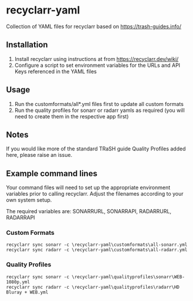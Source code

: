 # recyclarr-yaml
Collection of YAML files for recyclarr based on https://trash-guides.info/

## Installation
1) Install recyclarr using instructions at from https://recyclarr.dev/wiki/
2) Configure a script to set environment variables for the URLs and API Keys referenced in the YAML files

## Usage
1) Run the customformats/all*.yml files first to update all custom formats
2) Run the quality profiles for sonarr or radarr yamls as required (you will need to create them in the respective app first)

## Notes
If you would like more of the standard TRaSH guide Quality Profiles added here, please raise an issue.

## Example command lines
Your command files will need to set up the appropriate environment variables prior to calling recyclarr. Adjust the filenames according to your own system setup.

The required variables are: SONARRURL, SONARRAPI, RADARRURL, RADARRAPI

### Custom Formats
```
recyclarr sync sonarr -c \recyclarr-yaml\customformats\all-sonarr.yml
recyclarr sync radarr -c \recyclarr-yaml\customformats\all-radarr.yml
```

### Quality Profiles
```
recyclarr sync sonarr -c \recyclarr-yaml\qualityprofiles\sonarr\WEB-1080p.yml
recyclarr sync radarr -c \recyclarr-yaml\qualityprofiles\radarr\HD Bluray + WEB.yml
```
